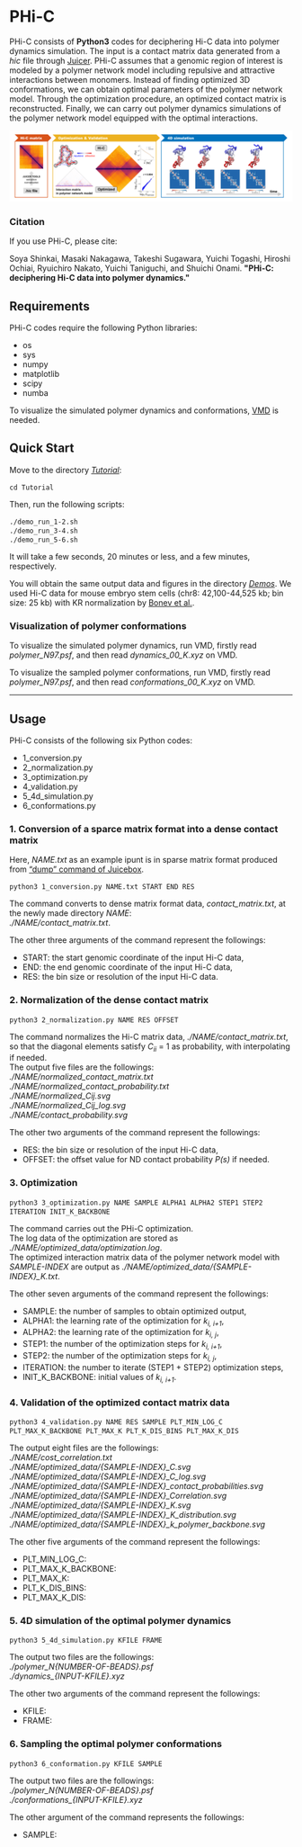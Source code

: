 # PHi-C

PHi-C consists of **Python3** codes for deciphering Hi-C data into polymer dynamics simulation.
The input is a contact matrix data generated from a _hic_ file through [Juicer](https://github.com/aidenlab/juicer).
PHi-C assumes that a genomic region of interest is modeled by a polymer network model including repulsive and attractive interactions between monomers.
Instead of finding optimized 3D conformations, we can obtain optimal parameters of the polymer network model.
Through the optimization procedure, an optimized contact matrix is reconstructed.
Finally, we can carry out polymer dynamics simulations of the polymer network model equipped with the optimal interactions.

![overview](/images/overview.png)

### Citation

If you use PHi-C, please cite:

Soya Shinkai, Masaki Nakagawa, Takeshi Sugawara, Yuichi Togashi, Hiroshi Ochiai,
Ryuichiro Nakato, Yuichi Taniguchi, and Shuichi Onami.
**"PHi-C: deciphering Hi-C data into polymer dynamics."**

## Requirements

PHi-C codes require the following Python libraries:

-   os
-   sys
-   numpy
-   matplotlib
-   scipy
-   numba

To visualize the simulated polymer dynamics and conformations, [VMD](https://www.ks.uiuc.edu/Research/vmd/) is needed.

## Quick Start

Move to the directory [_Tutorial_](/Tutorial):

    cd Tutorial

Then, run the following scripts:

    ./demo_run_1-2.sh
    ./demo_run_3-4.sh
    ./demo_run_5-6.sh

It will take a few seconds, 20 minutes or less, and a few minutes, respectively.

You will obtain the same output data and figures in the directory [_Demos_](/Demos).
We used Hi-C data for mouse embryo stem cells (chr8: 42,100-44,525 kb; bin size: 25 kb) with KR normalization by [Bonev et al.](https://doi.org/10.1016/j.cell.2017.09.043).

### Visualization of polymer conformations

To visualize the simulated polymer dynamics, run VMD, firstly read _polymer_N97.psf_, and then read _dynamics_00_K.xyz_ on VMD.

To visualize the sampled polymer conformations, run VMD, firstly read _polymer_N97.psf_, and then read _conformations_00_K.xyz_ on VMD.

* * *

## Usage

PHi-C consists of the following six Python codes:

-   1_conversion.py
-   2_normalization.py
-   3_optimization.py
-   4_validation.py
-   5_4d_simulation.py
-   6_conformations.py

### 1. Conversion of a sparce matrix format into a dense contact matrix

Here, _NAME.txt_ as an example ipunt is in sparse matrix format produced from [“dump” command of Juicebox](https://github.com/aidenlab/juicer/wiki/Data-Extraction).

    python3 1_conversion.py NAME.txt START END RES

The command converts to dense matrix format data, _contact_matrix.txt_, at the newly made directory _NAME_:  
_./NAME/contact_matrix.txt_.

The other three arguments of the command represent the followings:

-   START: the start genomic coordinate of the input Hi-C data,
-   END: the end genomic coordinate of the input Hi-C data,
-   RES: the bin size or resolution of the input Hi-C data.

### 2. Normalization of the dense contact matrix

    python3 2_normalization.py NAME RES OFFSET

The command normalizes the Hi-C matrix data, _./NAME/contact_matrix.txt_, so that the diagonal elements satisfy _C<sub>ii</sub>_ = 1 as probability, with interpolating if needed.  
The output five files are the followings:  
_./NAME/normalized_contact_matrix.txt_  
_./NAME/normalized_contact_probability.txt_  
_./NAME/normalized_Cij.svg_  
_./NAME/normalized_Cij_log.svg_  
_./NAME/contact_probability.svg_

The other two arguments of the command represent the followings:

-   RES: the bin size or resolution of the input Hi-C data,
-   OFFSET: the offset value for ND contact probability _P(s)_ if needed.

### 3. Optimization

    python3 3_optimization.py NAME SAMPLE ALPHA1 ALPHA2 STEP1 STEP2 ITERATION INIT_K_BACKBONE

The command carries out the PHi-C optimization.  
The log data of the optimization are stored as _./NAME/optimized_data/optimization.log_.  
The optimized interaction matrix data of the polymer network model with _SAMPLE-INDEX_ are output as
_./NAME/optimized_data/{SAMPLE-INDEX}\_K.txt_.

The other seven arguments of the command represent the followings:

-   SAMPLE: the number of samples to obtain optimized output,
-   ALPHA1: the learning rate of the optimization for _k<sub>i, i+1</sub>_,
-   ALPHA2: the learning rate of the optimization for _k<sub>i, j</sub>_,
-   STEP1: the number of the optimization steps for _k<sub>i, i+1</sub>_,
-   STEP2: the number of the optimization steps for _k<sub>i, j</sub>_,
-   ITERATION: the number to iterate (STEP1 + STEP2) optimization steps,
-   INIT_K_BACKBONE: initial values of _k<sub>i, i+1</sub>_.

### 4. Validation of the optimized contact matrix data

    python3 4_validation.py NAME RES SAMPLE PLT_MIN_LOG_C PLT_MAX_K_BACKBONE PLT_MAX_K PLT_K_DIS_BINS PLT_MAX_K_DIS

The output eight files are the followings:  
_./NAME/cost_correlation.txt_  
_./NAME/optimized_data/{SAMPLE-INDEX}\_C.svg_  
_./NAME/optimized_data/{SAMPLE-INDEX}\_C_log.svg_  
_./NAME/optimized_data/{SAMPLE-INDEX}\_contact_probabilities.svg_  
_./NAME/optimized_data/{SAMPLE-INDEX}\_Correlation.svg_  
_./NAME/optimized_data/{SAMPLE-INDEX}\_K.svg_  
_./NAME/optimized_data/{SAMPLE-INDEX}\_K_distribution.svg_  
_./NAME/optimized_data/{SAMPLE-INDEX}\_k_polymer_backbone.svg_

The other five arguments of the command represent the followings:

-   PLT_MIN_LOG_C:
-   PLT_MAX_K_BACKBONE:
-   PLT_MAX_K:
-   PLT_K_DIS_BINS:
-   PLT_MAX_K_DIS:

### 5. 4D simulation of the optimal polymer dynamics

    python3 5_4d_simulation.py KFILE FRAME

The output two files are the followings:  
_./polymer_N{NUMBER-OF-BEADS}.psf_  
_./dynamics\_{INPUT-KFILE}.xyz_

The other two arguments of the command represent the followings:

-   KFILE:
-   FRAME:

### 6. Sampling the optimal polymer conformations

    python3 6_conformation.py KFILE SAMPLE

The output two files are the followings:  
_./polymer_N{NUMBER-OF-BEADS}.psf_  
_./conformations\_{INPUT-KFILE}.xyz_

The other argument of the command represents the followings:

-   SAMPLE:

